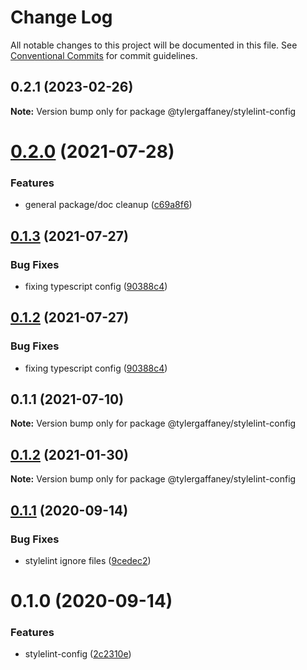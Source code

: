 # Change Log

All notable changes to this project will be documented in this file.
See [Conventional Commits](https://conventionalcommits.org) for commit guidelines.

## 0.2.1 (2023-02-26)

**Note:** Version bump only for package @tylergaffaney/stylelint-config





# [0.2.0](https://github.com/tylergaffaney/configs/compare/@tylergaffaney/stylelint-config@0.1.3...@tylergaffaney/stylelint-config@0.2.0) (2021-07-28)


### Features

* general package/doc cleanup ([c69a8f6](https://github.com/tylergaffaney/configs/commit/c69a8f60a03531f44d7996955d48d522d9637427))





## [0.1.3](https://github.com/tylergaffaney/configs/compare/@tylergaffaney/stylelint-config@0.1.1...@tylergaffaney/stylelint-config@0.1.3) (2021-07-27)

### Bug Fixes

- fixing typescript config ([90388c4](https://github.com/tylergaffaney/configs/commit/90388c4a744ba11070f668e752123d549994c4fb))

## [0.1.2](https://github.com/tylergaffaney/configs/compare/@tylergaffaney/stylelint-config@0.1.1...@tylergaffaney/stylelint-config@0.1.2) (2021-07-27)

### Bug Fixes

- fixing typescript config ([90388c4](https://github.com/tylergaffaney/configs/commit/90388c4a744ba11070f668e752123d549994c4fb))

## 0.1.1 (2021-07-10)

**Note:** Version bump only for package @tylergaffaney/stylelint-config

## [0.1.2](https://github.com/tylergaffaney/configs/compare/@tylergaffaney/stylelint-config@0.1.1...@tylergaffaney/stylelint-config@0.1.2) (2021-01-30)

**Note:** Version bump only for package @tylergaffaney/stylelint-config

## [0.1.1](https://github.com/tylergaffaney/configs/compare/@tylergaffaney/stylelint-config@0.1.0...@tylergaffaney/stylelint-config@0.1.1) (2020-09-14)

### Bug Fixes

- stylelint ignore files ([9cedec2](https://github.com/tylergaffaney/configs/commit/9cedec230186d4d1cdbb6a02188c1bd8baf4c00e))

# 0.1.0 (2020-09-14)

### Features

- stylelint-config ([2c2310e](https://github.com/tylergaffaney/configs/commit/2c2310efbdb36e9eb00b778f0eeb09054aa6fd1d))
